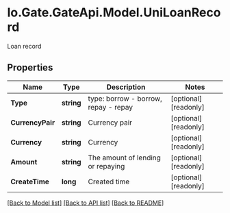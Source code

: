 
# Io.Gate.GateApi.Model.UniLoanRecord

Loan record

## Properties

Name | Type | Description | Notes
------------ | ------------- | ------------- | -------------
**Type** | **string** | type: borrow - borrow, repay - repay | [optional] [readonly] 
**CurrencyPair** | **string** | Currency pair | [optional] [readonly] 
**Currency** | **string** | Currency | [optional] [readonly] 
**Amount** | **string** | The amount of lending or repaying | [optional] [readonly] 
**CreateTime** | **long** | Created time | [optional] [readonly] 

[[Back to Model list]](../README.md#documentation-for-models)
[[Back to API list]](../README.md#documentation-for-api-endpoints)
[[Back to README]](../README.md)
